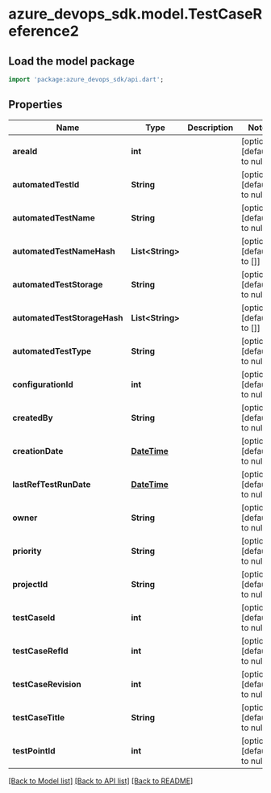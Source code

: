 # azure_devops_sdk.model.TestCaseReference2

## Load the model package
```dart
import 'package:azure_devops_sdk/api.dart';
```

## Properties
Name | Type | Description | Notes
------------ | ------------- | ------------- | -------------
**areaId** | **int** |  | [optional] [default to null]
**automatedTestId** | **String** |  | [optional] [default to null]
**automatedTestName** | **String** |  | [optional] [default to null]
**automatedTestNameHash** | **List&lt;String&gt;** |  | [optional] [default to []]
**automatedTestStorage** | **String** |  | [optional] [default to null]
**automatedTestStorageHash** | **List&lt;String&gt;** |  | [optional] [default to []]
**automatedTestType** | **String** |  | [optional] [default to null]
**configurationId** | **int** |  | [optional] [default to null]
**createdBy** | **String** |  | [optional] [default to null]
**creationDate** | [**DateTime**](DateTime.md) |  | [optional] [default to null]
**lastRefTestRunDate** | [**DateTime**](DateTime.md) |  | [optional] [default to null]
**owner** | **String** |  | [optional] [default to null]
**priority** | **String** |  | [optional] [default to null]
**projectId** | **String** |  | [optional] [default to null]
**testCaseId** | **int** |  | [optional] [default to null]
**testCaseRefId** | **int** |  | [optional] [default to null]
**testCaseRevision** | **int** |  | [optional] [default to null]
**testCaseTitle** | **String** |  | [optional] [default to null]
**testPointId** | **int** |  | [optional] [default to null]

[[Back to Model list]](../README.md#documentation-for-models) [[Back to API list]](../README.md#documentation-for-api-endpoints) [[Back to README]](../README.md)


